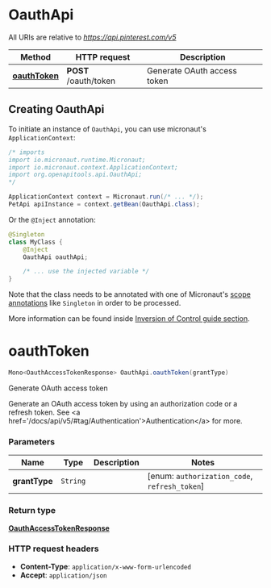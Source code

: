 # OauthApi

All URIs are relative to *https://api.pinterest.com/v5*

Method | HTTP request | Description
------------- | ------------- | -------------
[**oauthToken**](OauthApi.md#oauthToken) | **POST** /oauth/token | Generate OAuth access token


## Creating OauthApi

To initiate an instance of `OauthApi`, you can use micronaut's `ApplicationContext`:
```java
/* imports
import io.micronaut.runtime.Micronaut;
import io.micronaut.context.ApplicationContext;
import org.openapitools.api.OauthApi;
*/

ApplicationContext context = Micronaut.run(/* ... */);
PetApi apiInstance = context.getBean(OauthApi.class);
```

Or the `@Inject` annotation:
```java
@Singleton
class MyClass {
    @Inject
    OauthApi oauthApi;

    /* ... use the injected variable */
}
```
Note that the class needs to be annotated with one of Micronaut's [scope annotations](https://docs.micronaut.io/latest/guide/#scopes) like `Singleton` in order to be processed.

More information can be found inside [Inversion of Control guide section](https://docs.micronaut.io/latest/guide/#ioc).

<a name="oauthToken"></a>
# **oauthToken**
```java
Mono<OauthAccessTokenResponse> OauthApi.oauthToken(grantType)
```

Generate OAuth access token

Generate an OAuth access token by using an authorization code or a refresh token.  See &lt;a href&#x3D;&#39;/docs/api/v5/#tag/Authentication&#39;&gt;Authentication&lt;/a&gt; for more.

### Parameters
Name | Type | Description  | Notes
------------- | ------------- | ------------- | -------------
 **grantType** | `String`|  | [enum: `authorization_code`, `refresh_token`]


### Return type
[**OauthAccessTokenResponse**](OauthAccessTokenResponse.md)



### HTTP request headers
 - **Content-Type**: `application/x-www-form-urlencoded`
 - **Accept**: `application/json`

